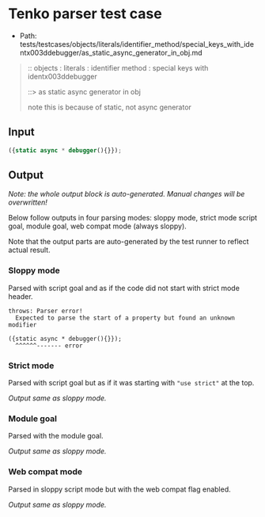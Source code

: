 # Tenko parser test case

- Path: tests/testcases/objects/literals/identifier_method/special_keys_with_identx003ddebugger/as_static_async_generator_in_obj.md

> :: objects : literals : identifier method : special keys with identx003ddebugger
>
> ::> as static async generator in obj
>
> note this is because of static, not async generator

## Input

`````js
({static async * debugger(){}});
`````

## Output

_Note: the whole output block is auto-generated. Manual changes will be overwritten!_

Below follow outputs in four parsing modes: sloppy mode, strict mode script goal, module goal, web compat mode (always sloppy).

Note that the output parts are auto-generated by the test runner to reflect actual result.

### Sloppy mode

Parsed with script goal and as if the code did not start with strict mode header.

`````
throws: Parser error!
  Expected to parse the start of a property but found an unknown modifier

({static async * debugger(){}});
  ^^^^^^------- error
`````

### Strict mode

Parsed with script goal but as if it was starting with `"use strict"` at the top.

_Output same as sloppy mode._

### Module goal

Parsed with the module goal.

_Output same as sloppy mode._

### Web compat mode

Parsed in sloppy script mode but with the web compat flag enabled.

_Output same as sloppy mode._
